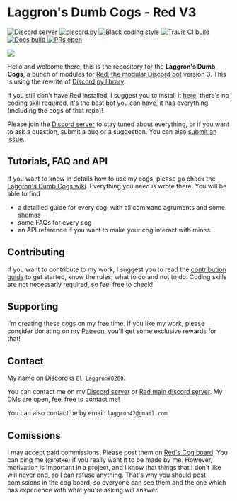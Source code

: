 # Laggron's Dumb Cogs - Red V3

<a href="https://discord.gg/WsTGeQM">
	<img src="https://discordapp.com/api/guilds/363008468602454017/embed.png" alt="Discord server">
</a>

<a href="https://github.com/Rapptz/discord.py">
    <img src="https://img.shields.io/badge/discord-py-blue.svg" alt="discord.py">
</a>

<a href="https://github.com/ambv/black">
    <img src="https://img.shields.io/badge/code%20style-black-000000.svg" alt="Black coding style">
</a>

<a href="https://travis-ci.org/retke/Laggrons-Dumb-Cogs">
    <img src="https://api.travis-ci.org/retke/Laggrons-Dumb-Cogs.svg?branch=v3" alt="Travis CI build">
</a>

<a href="http://laggrons-dumb-cogs.readthedocs.io">
    <img src="https://readthedocs.org/projects/laggrons-dumb-cogs/badge" alt="Docs build">
</a>

<a href="http://makeapullrequest.com">
    <img src="https://img.shields.io/badge/PRs-welcome-brightgreen.svg?style=flat-square" alt="PRs open">
</a>

![](https://github.com/retke/Laggrons-Dumb-Cogs/blob/master/.github/RESSOURCES/BANNERS/v3_branch.png)

Hello and welcome there, this is the repository for the **Laggron's Dumb Cogs**, a bunch of modules for [Red, the modular Discord bot](https://github.com/Cog-Creators/Red-DiscordBot/tree/V3/master) version 3. This is using the rewrite of [Discord.py library](https://github.com/Rapptz/discord.py/tree/rewrite).

If you still don't have Red installed, I suggest you to install it [here](https://red-discordbot.readthedocs.io/en/v3-develop/), there's no coding skill required, it's the best bot you can have, it has everything (including the cogs of that repo)!

Please join the [Discord server](https://discord.gg/WsTGeQM) to stay tuned about everything, or if you want to ask a question, submit a bug or a suggestion. You can also [submit an issue](https://github.com/retke/Laggrons-Dumb-Cogs/issues/new/choose).

## Tutorials, FAQ and API

If you want to know in details how to use my cogs, please go check the [Laggron's Dumb Cogs wiki](https://laggrons-dumb-cogs.readthedocs.io/). Everything you need is wrote there. You will be able to find

- a detailled guide for every cog, with all command agruments and some shemas
- some FAQs for every cog
- an API reference if you want to make your cog interact with mines

## Contributing

If you want to contribute to my work, I suggest you to read the [contribution guide](https://github.com/retke/Laggrons-Dumb-Cogs/blob/master/.github/CONTRIBUTING.md) to get started, know the rules, what to do and not to do. Coding skills are not necessarly required, so feel free to check!

## Supporting

I'm creating these cogs on my free time. If you like my work, please consider donating on my [Patreon](https://patreon.com/retke), you'll get some exclusive rewards for that!

## Contact

My name on Discord is `El Laggron#0260`.

You can contact me on my [Discord server](https://discord.gg/WsTGeQM) or [Red main discord server](https://discord.gg/red). My DMs are open, feel free to contact me!

You can also contact be by email: `laggron42@gmail.com`.

## Comissions

I may accept paid commissions. Please post them on [Red's Cog board](https://github.com/Cog-Creators/Cog-Board/blob/master/README.md). You can ping me (@retke) if you really want it to be made by me. However, motivation is important in a project, and I know that things that I don't like will never end, so I can refuse anything. That's why you should post comissions in the cog board, so everyone can see them and the one which has experience with what you're asking will answer.

